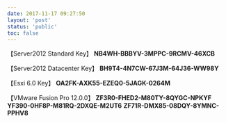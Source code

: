 ```yaml
---
date: 2017-11-17 09:27:50
layout: 'post'
status: 'public'
toc: false
---
```



【Server2012 Standard Key】
**NB4WH-BBBYV-3MPPC-9RCMV-46XCB**

【Server2012 Datacenter Key】
**BH9T4-4N7CW-67J3M-64J36-WW98Y**

【Esxi 6.0 Key】
**OA2FK-AXK55-EZEQ0-5JAGK-0264M**

【VMware Fusion Pro 12.0.0】
**ZF3R0-FHED2-M80TY-8QYGC-NPKYF**
**YF390-0HF8P-M81RQ-2DXQE-M2UT6**
**ZF71R-DMX85-08DQY-8YMNC-PPHV8**